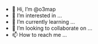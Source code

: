- 👋 Hi, I’m @o3map
- 👀 I’m interested in ...
- 🌱 I’m currently learning ...
- 💞️ I’m looking to collaborate on ...
- 📫 How to reach me ...

<!---
o3map/o3map is a ✨ special ✨ repository because its `README.md` (this file) appears on your GitHub profile.
You can click the Preview link to take a look at your changes.
--->
